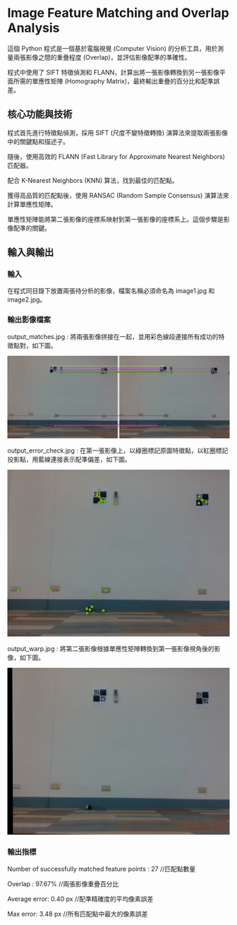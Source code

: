 # Image Feature Matching and Overlap Analysis

這個 Python 程式是一個基於電腦視覺 (Computer Vision) 的分析工具，用於測量兩張影像之間的重疊程度 (Overlap)，並評估影像配準的準確性。

程式中使用了 SIFT 特徵偵測和 FLANN，計算出將一張影像轉換到另一張影像平面所需的單應性矩陣 (Homography Matrix)，最終輸出重疊的百分比和配準誤差。

## 核心功能與技術

程式首先進行特徵點偵測，採用 SIFT (尺度不變特徵轉換) 演算法來提取兩張影像中的關鍵點和描述子。

隨後，使用高效的 FLANN (Fast Library for Approximate Nearest Neighbors) 匹配器。

配合 K-Nearest Neighbors (KNN) 算法，找到最佳的匹配點。

獲得高品質的匹配點後，使用 RANSAC (Random Sample Consensus) 演算法來計算單應性矩陣。

單應性矩陣能將第二張影像的座標系映射到第一張影像的座標系上。這個步驟是影像配準的關鍵。

## 輸入與輸出

### 輸入

在程式同目錄下放置兩張待分析的影像，檔案名稱必須命名為 image1.jpg 和 image2.jpg。

### 輸出影像檔案

output_matches.jpg : 將兩張影像拼接在一起，並用彩色線段連接所有成功的特徵點對，如下圖。

![image](https://github.com/kenchang890410/Image-Feature-Matching-and-Overlap-Analysis/blob/37a74bcc011a721c807a91ae20b8f7c1c6dabe98/output_matches.jpg)

output_error_check.jpg : 在第一張影像上，以綠圈標記原圖特徵點，以紅圈標記投影點，用藍線連接表示配準偏差，如下圖。

![image](https://github.com/kenchang890410/Image-Feature-Matching-and-Overlap-Analysis/blob/37a74bcc011a721c807a91ae20b8f7c1c6dabe98/output_error_check.jpg)

output_warp.jpg : 將第二張影像根據單應性矩陣轉換到第一張影像視角後的影像，如下圖。

![image](https://github.com/kenchang890410/Image-Feature-Matching-and-Overlap-Analysis/blob/37a74bcc011a721c807a91ae20b8f7c1c6dabe98/output_warp.jpg)

### 輸出指標

Number of successfully matched feature points : 27 //匹配點數量

Overlap : 97.67% //兩張影像重疊百分比

Average error: 0.40 px //配準精確度的平均像素誤差

Max error: 3.48 px //所有匹配點中最大的像素誤差
